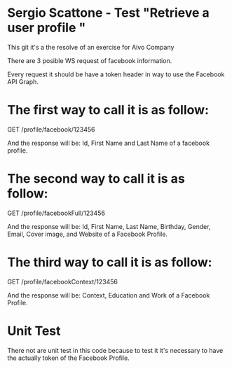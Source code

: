 # Sergio Scattone - Test "Retrieve a user profile "

This git it's a the resolve of an exercise for Aivo Company

There are 3 posible WS request of facebook information.

Every request it should be have a token header in way to use the Facebook API Graph.

# The first way to call it is as follow: 

  GET /profile/facebook/123456

And the response will be: Id, First Name and Last Name of a facebook profile.

# The second way to call it is as follow: 

  GET /profile/facebookFull/123456

And the response will be: Id, First Name, Last Name, Birthday, Gender, Email, Cover image, and Website of a Facebook Profile.

# The third way to call it is as follow: 

  GET /profile/facebookContext/123456

And the response will be: Context, Education and Work of a Facebook Profile.

# Unit Test

There not are unit test in this code because to test it it's necessary to have the actually token of the Facebook Profile.